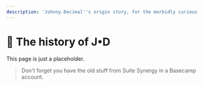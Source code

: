 ```yaml
---
description: 'Johnny.Decimal''s origin story, for the morbidly curious.'
---
```


# 🚧 The history of J•D

This page is just a placeholder.

> Don't forget you have the old stuff from Suite Synergy in a Basecamp account.




